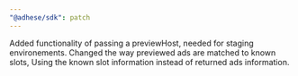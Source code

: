 ```yaml
---
"@adhese/sdk": patch
---
```


Added functionality of passing a previewHost, needed for staging environements. Changed the way previewed ads are matched to known slots, Using the known slot information instead of returned ads information.
